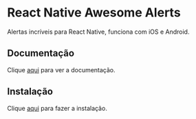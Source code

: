 # React Native Awesome Alerts

Alertas incríveis para React Native, funciona com iOS e Android.

## Documentação

Clique [aqui](https://github.com/rishabhbhatia/react-native-awesome-alerts) para ver a documentação.

## Instalação

Clique [aqui](https://www.npmjs.com/package/react-native-awesome-alerts) para fazer a instalação.
